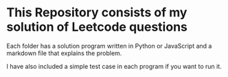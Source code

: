 # This Repository consists of my solution of Leetcode questions

Each folder has a solution program written in Python or JavaScript and a markdown file that explains the problem.

I have also included a simple test case in each program if you want to run it.